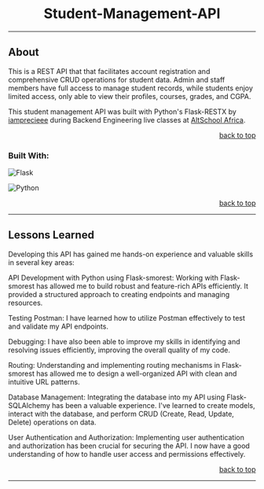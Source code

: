 <!-- Back to Top Navigation Anchor -->
<a name="readme-top"></a>

<!-- Project Name -->
<div align="center">
  <h1>Student-Management-API</h1>
</div>

---

<!-- About the Project -->
## About
This is a REST API that that facilitates account registration and comprehensive CRUD operations for student data. Admin and staff members have full access to manage student records, while students enjoy limited access, only able to view their profiles, courses, grades, and CGPA.

This student management API was built with Python's Flask-RESTX by <a href="https://www.github.com/iamprecieee">iamprecieee</a> during Backend Engineering live classes at <a href="https://altschoolafrica.com/schools/engineering">AltSchool Africa</a>.

<p align="right"><a href="#readme-top">back to top</a></p>

### Built With:

![Flask](https://img.shields.io/badge/flask-%23000.svg?style=for-the-badge&logo=flask&logoColor=white)

![Python](https://img.shields.io/badge/python-3670A0?style=for-the-badge&logo=python&logoColor=ffdd54)

<p align="right"><a href="#readme-top">back to top</a></p>

---
<!-- Lessons from the Project -->
## Lessons Learned

Developing this API has gained me hands-on experience and valuable skills in several key areas:

API Development with Python using Flask-smorest: Working with Flask-smorest has allowed me to build robust and feature-rich APIs efficiently. It provided a structured approach to creating endpoints and managing resources.

Testing Postman: I have learned how to utilize Postman effectively to test and validate my API endpoints.

Debugging: I have also been able  to improve my skills in identifying and resolving issues efficiently, improving the overall quality of my code.

Routing: Understanding and implementing routing mechanisms in Flask-smorest has allowed me to design a well-organized API with clean and intuitive URL patterns.

Database Management: Integrating the database into my API using Flask-SQLAlchemy has been a valuable experience. I've learned to create models, interact with the database, and perform CRUD (Create, Read, Update, Delete) operations on data.

User Authentication and Authorization: Implementing user authentication and authorization has been crucial for securing the API. I now have a good understanding of how to handle user access and permissions effectively.

<p align="right"><a href="#readme-top">back to top</a></p>

---



